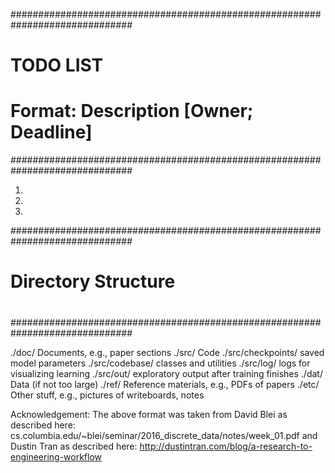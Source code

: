 ##############################################################################
#                                TODO LIST                                   #
#                                                                            #
#                     Format: Description [Owner; Deadline]                  #
##############################################################################

1.
2.
3.

##############################################################################
#                                                                            #
#                             Directory Structure                            #
#                                                                            #
##############################################################################

./doc/          Documents, e.g., paper sections
./src/          Code
    ./src/checkpoints/       saved model parameters
    ./src/codebase/          classes and utilities
    ./src/log/               logs for visualizing learning
    ./src/out/               exploratory output after training finishes
./dat/          Data (if not too large)
./ref/          Reference materials, e.g., PDFs of papers
./etc/          Other stuff, e.g., pictures of writeboards, notes


Acknowledgement: The above format was taken from David Blei as described here:
cs.columbia.edu/~blei/seminar/2016_discrete_data/notes/week_01.pdf and Dustin 
Tran as described here: http://dustintran.com/blog/a-research-to-engineering-workflow
